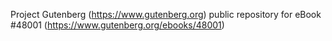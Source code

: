 Project Gutenberg (https://www.gutenberg.org) public repository for eBook #48001 (https://www.gutenberg.org/ebooks/48001)
